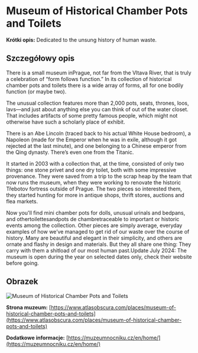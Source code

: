 # Museum of Historical Chamber Pots and Toilets

**Krótki opis:**
Dedicated to the unsung history of human waste.

## Szczegółowy opis

There is a small museum inPrague, not far from the Vltava River, that is truly a celebration of “form follows function.” In its collection of historical chamber pots and toilets there is a wide array of forms, all for one bodily function (or maybe two).

The unusual collection features more than 2,000 pots, seats, thrones, loos, lavs—and just about anything else you can think of out of the water closet. That includes artifacts of some pretty famous people, which might not otherwise have such a scholarly place of exhibit.

There is an Abe Lincoln (traced back to his actual White House bedroom), a Napoleon (made for the Emperor when he was in exile, although it got rejected at the last minute), and one belonging to a Chinese emperor from the Qing dynasty. There’s even one from the Titanic.

It started in 2003 with a collection that, at the time, consisted of only two things: one stone privet and one dry toilet, both with some impressive provenance. They were saved from a trip to the scrap heap by the team that now runs the museum, when they were working to renovate the historic Třebotov fortress outside of Prague. The two pieces so interested them, they started hunting for more in antique shops, thrift stores, auctions and flea markets.

Now you'll find mini chamber pots for dolls, unusual urinals and bedpans, and othertoilettesandpots de chambretraceable to important or historic events among the collection. Other pieces are simply average, everyday examples of how we’ve managed to get rid of our waste over the course of history. Many are beautiful and elegant in their simplicity, and others are ornate and flashy in design and materials. But they all share one thing: They carry with them a shitload of our most human past.Update July 2024: The museum is open during the year on selected dates only, check their website before going.

## Obrazek

![Museum of Historical Chamber Pots and Toilets](https://i.pinimg.com/originals/f3/57/0b/f3570bfcf477630ea4d6e6ccfafc69ed.jpg)

**Strona muzeum:** [https://www.atlasobscura.com/places/museum-of-historical-chamber-pots-and-toilets](https://www.atlasobscura.com/places/museum-of-historical-chamber-pots-and-toilets)

**Dodatkowe informacje:** [https://muzeumnocniku.cz/en/home/](https://muzeumnocniku.cz/en/home/)

